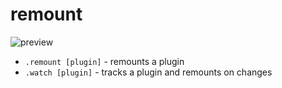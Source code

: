 # remount

![preview](preview/image0.png)

- `.remount [plugin]` - remounts a plugin
- `.watch [plugin]` - tracks a plugin and remounts on changes

